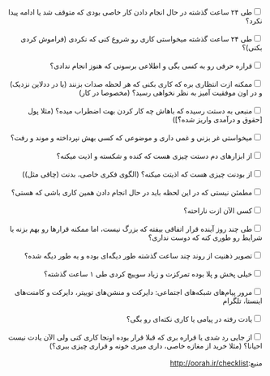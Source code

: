 <div dir="rtl"><input type="checkbox" />طی ۲۴ ساعت گذشته در حال انجام دادن کار خاصی بودی که متوقف شد یا ادامه پیدا نکرد؟</div>
<div dir="rtl">&nbsp;</div>
<div dir="rtl"><input type="checkbox" />طی ۲۴ ساعت گذشته میخواستی کاری رو شروع کنی که نکردی (فراموش کردی بکنی)؟</div>
<div dir="rtl">&nbsp;</div>
<div dir="rtl"><input type="checkbox" />قراره حرفی رو به کسی بگی و اطلاعی برسونی که هنوز انجام ندادی؟</div>
<div dir="rtl">&nbsp;</div>
<div dir="rtl"><input type="checkbox" />ممکنه ازت انتظاری بره که کاری بکنی که هر لحظه صدات بزنند (یا در ددلاین نزدیک) و در اون موفقیت آمیز به نظر نخواهی رسید؟ (مخصوصا در کار)</div>
<div dir="rtl">&nbsp;</div>
<div dir="rtl"><input type="checkbox" />منبعی به دستت رسیده که باهاش چه کار کردن بهت اضطراب میده؟ (مثلا پول [حقوق و درآمدی واریز شده؟ّ])</div>
<div dir="rtl">&nbsp;</div>
<div dir="rtl"><input type="checkbox" />میخواستی غر بزنی و غمی داری و موضوعی که کسی بهش نپرداخته و موند و رفت؟</div>
<div dir="rtl">&nbsp;</div>
<div dir="rtl"><input type="checkbox" />از ابزارهای دم دستت چیزی هست که کنده و شکسته و اذیت میکنه؟</div>
<div dir="rtl">&nbsp;</div>
<div dir="rtl"><input type="checkbox" />از بودنت چیزی هست که اذیتت میکنه؟ (الگوی فکری خاصی، بدنت (چاقی مثل))</div>
<div dir="rtl">&nbsp;</div>
<div dir="rtl"><input type="checkbox" />مطمئن نیستی که در این لحظه باید در حال انجام دادن همین کاری باشی که هستی؟</div>
<div dir="rtl">&nbsp;</div>
<div dir="rtl"><input type="checkbox" />کسی الآن ازت ناراحته؟</div>
<div dir="rtl">&nbsp;</div>
<div dir="rtl"><input type="checkbox" />طی چند روز آینده قرار اتفاقی بیفته که بزرگ نیست، اما ممکنه قرارها رو بهم بزنه یا شرایط رو طوری کنه که دوست نداری؟</div>
<div dir="rtl">&nbsp;</div>
<div dir="rtl"><input type="checkbox" />تصویر ذهنیت از روند چند ساعت گذشته طور دیگه&zwnj;ای بوده و یه طور دیگه شده؟</div>
<div dir="rtl">&nbsp;</div>
<div dir="rtl"><input type="checkbox" />خیلی پخش و پلا بوده تمرکزت و زیاد سوییچ کردی طی ۱ ساعت گذشته؟</div>
<div dir="rtl">&nbsp;</div>
<div dir="rtl"><input type="checkbox" />مرور پیام&zwnj;های شبکه&zwnj;های اجتماعی: دایرکت و منشن&zwnj;های توییتر، دایرکت و کامنت&zwnj;های اینستا، تلگرام</div>
<div dir="rtl">&nbsp;</div>
<div dir="rtl"><input type="checkbox" />یادت رفته در پیامی یا کاری نکته&zwnj;ای رو بگی؟</div>
<div dir="rtl">&nbsp;</div>
<div dir="rtl"><input type="checkbox" />از جایی رد شدی یا قراره بری که قبلا قرار بوده اونجا کاری کنی ولی الآن یادت نیست احیانا؟ (مثلا خرید از مغازه خاصی، داری میری خونه و قراری چیزی ببری؟)</div>
<div dir="rtl"><br />منبع:<a title="منبع" href="http://oorah.ir/checklist">http://oorah.ir/checklist</a>&nbsp;</div>

